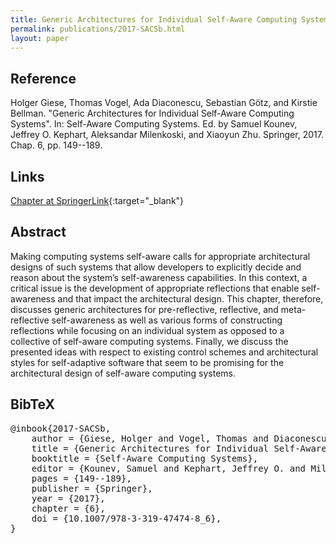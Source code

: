 ```yaml
---
title: Generic Architectures for Individual Self-Aware Computing Systems
permalink: publications/2017-SACSb.html
layout: paper
---
```


## Reference
Holger Giese, Thomas Vogel, Ada Diaconescu, Sebastian Götz, and Kirstie Bellman. "Generic Architectures for Individual Self-Aware Computing Systems". In: Self-Aware Computing Systems. Ed. by Samuel Kounev, Jeffrey O. Kephart, Aleksandar Milenkoski, and Xiaoyun Zhu. Springer, 2017. Chap. 6, pp. 149--189.

## Links

[Chapter at SpringerLink](https://doi.org/10.1007/978-3-319-47474-8_6){:target="_blank"}

## Abstract
Making computing systems self-aware calls for appropriate architectural designs of such systems that allow developers to explicitly decide and reason about the system’s self-awareness capabilities. In this context, a critical issue is the development of appropriate reflections that enable self-awareness and that impact the architectural design. This chapter, therefore, discusses generic architectures for pre-reflective, reflective, and meta-reflective self-awareness as well as various forms of constructing reflections while focusing on an individual system as opposed to a collective of self-aware computing systems. Finally, we discuss the presented ideas with respect to existing control schemes and architectural styles for self-adaptive software that seem to be promising for the architectural design of self-aware computing systems.

## BibTeX

<div class="bibtex">
<pre>@inbook{2017-SACSb,
    author = {Giese, Holger and Vogel, Thomas and Diaconescu, Ada and Götz, Sebastian and Bellman, Kirstie},
    title = {Generic Architectures for Individual Self-Aware Computing Systems},
    booktitle = {Self-Aware Computing Systems},
    editor = {Kounev, Samuel and Kephart, Jeffrey O. and Milenkoski. Aleksandar and Zhu, Xiaoyun},
    pages = {149--189},
    publisher = {Springer},
    year = {2017},
    chapter = {6},
    doi = {10.1007/978-3-319-47474-8_6},
}</pre>
</div>
